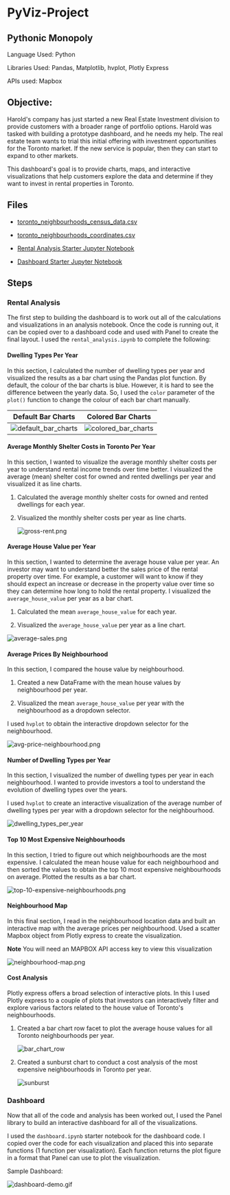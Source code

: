 # PyViz-Project

## Pythonic Monopoly

Language Used: Python   

Libraries Used: Pandas, Matplotlib, hvplot, Plotly Express    

APIs used: Mapbox

## Objective:  
Harold's company has just started a new Real Estate Investment division to provide customers with a broader range of portfolio options. Harold was tasked with building a prototype dashboard, and he needs my help. The real estate team wants to trial this initial offering with investment opportunities for the Toronto market. If the new service is popular, then they can start to expand to other markets.

This dashboard's goal is to provide charts, maps, and interactive visualizations that help customers explore the data and determine if they want to invest in rental properties in Toronto.

## Files

* [toronto_neighbourhoods_census_data.csv](Starter_Code/Data/toronto_neighbourhoods_census_data.csv)

* [toronto_neighbourhoods_coordinates.csv](Starter_Code/Data/toronto_neighbourhoods_coordinates.csv)

* [Rental Analysis Starter Jupyter Notebook](Starter_Code/rental_analysis.ipynb)

* [Dashboard Starter Jupyter Notebook](Starter_Code/dashboard.ipynb)

## Steps
### Rental Analysis

The first step to building the dashboard is to work out all of the calculations and visualizations in an analysis notebook. Once the code is running out, it can be copied over to a dashboard code and used with Panel to create the final layout. I used the `rental_analysis.ipynb` to complete the following:

#### Dwelling Types Per Year

In this section, I calculated the number of dwelling types per year and visualized the results as a bar chart using the Pandas plot function. By default, the colour of the bar charts is blue. However, it is hard to see the difference between the yearly data. So, I used the `color` parameter of the `plot()` function to change the colour of each bar chart manually.


| Default Bar Charts                                  | Colored Bar Charts                                   |
------------------------------------------------------|------------------------------------------------------|
|![default_bar_charts](Images/default_bar_charts.png) | ![colored_bar_charts](Images/colored_bar_charts.png) |

#### Average Monthly Shelter Costs in Toronto Per Year

In this section, I wanted to visualize the average monthly shelter costs per year to understand rental income trends over time better. I visualized the average (mean) shelter cost for owned and rented dwellings per year and visualized it as line charts.


1. Calculated the average monthly shelter costs for owned and rented dwellings for each year.

2. Visualized the monthly shelter costs per year as line charts.

    ![gross-rent.png](Images/gross-rent.png)

#### Average House Value per Year

In this section, I wanted to determine the average house value per year. An investor may want to understand better the sales price of the rental property over time. For example, a customer will want to know if they should expect an increase or decrease in the property value over time so they can determine how long to hold the rental property. I visualized the `average_house_value` per year as a bar chart.

1. Calculated the mean `average_house_value` for each year.

2. Visualized the `average_house_value` per year as a line chart.

  ![average-sales.png](Images/average-sales.png)

#### Average Prices By Neighbourhood

In this section, I compared the house value by neighbourhood.

1. Created a new DataFrame with the mean house values by neighbourhood per year.

2. Visualized the mean `average_house_value` per year with the neighbourhood as a dropdown selector.

I used `hvplot` to obtain the interactive dropdown selector for the neighbourhood.

  ![avg-price-neighbourhood.png](Images/avg-price-neighbourhood.png)

#### Number of Dwelling Types per Year

In this section, I visualized the number of dwelling types per year in each neighbourhood. I wanted to provide investors a tool to understand the evolution of dwelling types over the years.

I used `hvplot` to create an interactive visualization of the average number of dwelling types per year with a dropdown selector for the neighbourhood.

![dwelling_types_per_year](Images/dwelling_types_per_year.png)

#### Top 10 Most Expensive Neighbourhoods

In this section, I tried to figure out which neighbourhoods are the most expensive. I calculated the mean house value for each neighbourhood and then sorted the values to obtain the top 10 most expensive neighbourhoods on average. Plotted the results as a bar chart.

![top-10-expensive-neighbourhoods.png](Images/top-10-expensive-neighbourhoods.png)

#### Neighbourhood Map

In this final section, I read in the neighbourhood location data and built an interactive map with the average prices per neighbourhood. Used a scatter Mapbox object from Plotly express to create the visualization. 

**Note** You will need an MAPBOX API access key to view this visualization


  ![neighbourhood-map.png](Images/neighbourhood-map.png)

#### Cost Analysis 

Plotly express offers a broad selection of interactive plots. In this I used Plotly express to a couple of plots that investors can interactively filter and explore various factors related to the house value of Toronto's neighbourhoods.

1. Created a bar chart row facet to plot the average house values for all Toronto neighbourhoods per year. 

    
   ![bar_chart_row](Images/bar_chart_row.png)

2. Created a sunburst chart to conduct a cost analysis of the most expensive neighbourhoods in Toronto per year. 

 
    ![sunburst](Images/sunburst.png)

### Dashboard

Now that all of the code and analysis has been worked out, I used the Panel library to build an interactive dashboard for all of the visualizations. 

I used the `dashboard.ipynb` starter notebook for the dashboard code. I copied over the code for each visualization and placed this into separate functions (1 function per visualization).  Each function returns the plot figure in a format that Panel can use to plot the visualization.

Sample Dashboard:

  ![dashboard-demo.gif](Images/dashboard-demo.gif)
